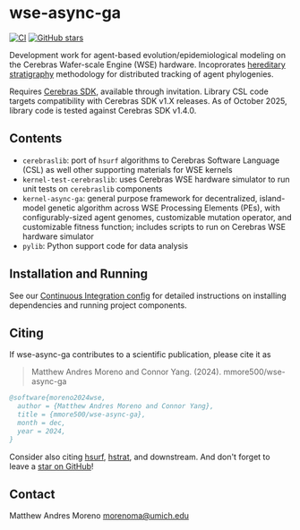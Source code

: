 # wse-async-ga

[![CI](https://github.com/mmore500/wse-async-ga/actions/workflows/ci.yaml/badge.svg)](https://github.com/mmore500/wse-async-ga/actions/workflows/ci.yaml)
[![GitHub stars](https://img.shields.io/github/stars/mmore500/wse-async-ga.svg?style=flat-square&logo=github&label=Stars&logoColor=white)](https://github.com/mmore500/wse-async-ga)

Development work for agent-based evolution/epidemiological modeling on the Cerebras Wafer-scale Engine (WSE) hardware.
Incoprorates [hereditary stratigraphy](https://github.com/mmore500/hstrat) methodology for distributed tracking of agent phylogenies.

Requires [Cerebras SDK](https://www.cerebras.net/developers/sdk-request/), available through invitation.
Library CSL code targets compatibility with Cerebras SDK v1.X releases.
As of October 2025, library code is tested against Cerebras SDK v1.4.0.

## Contents

- `cerebraslib`: port of `hsurf` algorithms to Cerebras Software Language (CSL) as well other supporting materials for WSE kernels
- `kernel-test-cerebraslib`: uses Cerebras WSE hardware simulator to run unit tests on `cerebraslib` components
- `kernel-async-ga`: general purpose framework for decentralized, island-model genetic algorithm across WSE Processing Elements (PEs), with configurably-sized agent genomes, customizable mutation operator, and customizable fitness function; includes scripts to run on Cerebras WSE hardware simulator
- `pylib`: Python support code for data analysis

## Installation and Running

See our [Continuous Integration config](https://github.com/mmore500/wse-async-ga/blob/master/.github/workflows/ci.yaml) for detailed instructions on installing dependencies and running project components.

## Citing

If wse-async-ga contributes to a scientific publication, please cite it as

> Matthew Andres Moreno and Connor Yang. (2024). mmore500/wse-async-ga

```bibtex
@software{moreno2024wse,
  author = {Matthew Andres Moreno and Connor Yang},
  title = {mmore500/wse-async-ga},
  month = dec,
  year = 2024,
}
```

Consider also citing [hsurf](https://github.com/mmore500/hstrat-surface-concept/blob/master/README.md#citing), [hstrat](https://hstrat.readthedocs.io/en/stable/citing.html), and downstream.
And don't forget to leave a [star on GitHub](https://github.com/mmore500/pecking/stargazers)!

## Contact

Matthew Andres Moreno
<morenoma@umich.edu>
